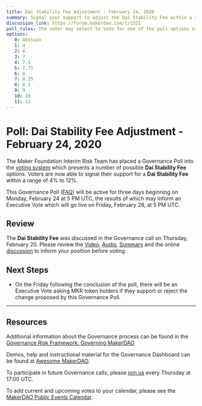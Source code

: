 ```yaml
---
title: Dai Stability Fee Adjustment - February 24, 2020
summary: Signal your support to adjust the Dai Stability Fee within a range of 4% to 12%
discussion_link: https://forum.makerdao.com/t/1321
poll_rules: The voter may select to vote for one of the poll options or they may elect to abstain from the poll entirely
options:
   0: Abstain
   1: 4
   2: 6
   3: 7
   4: 7.5
   5: 7.75
   6: 8
   7: 8.25
   8: 8.5
   9: 9
   10: 10
   11: 12
---
```

# Poll: Dai Stability Fee Adjustment - February 24, 2020

The Maker Foundation Interim Risk Team has placed a Governance Poll into the [voting system](https://vote.makerdao.com/polling) which presents a number of possible **Dai Stability Fee** options. Voters are now able to signal their support for a **Dai Stability Fee** within a range of 4% to 12%.

This Governance Poll ([FAQ](https://community-development.makerdao.com/makerdao-scd-faqs/scd-faqs/governance)) will be active for three days beginning on Monday, February 24 at 5 PM UTC, the results of which may inform an Executive Vote which will go live on Friday, February 28, at 5 PM UTC.

## Review

The **Dai Stability Fee** was discussed in the Governance call on Thursday, February 20. Please review the [Video](https://www.youtube.com/playlist?list=PLLzkWCj8ywWNq5-90-Id6VPSsrk4OWVan), [Audio](https://soundcloud.com/makerdao/sets/governance-and-risk), [Summary](https://community-development.makerdao.com/governance/governance-and-risk-meetings/summaries) and the online [discussion](https://forum.makerdao.com/c/governance) to inform your position before voting.

## Next Steps

* On the Friday following the conclusion of the poll, there will be an Executive Vote asking MKR token holders if they support or reject the change proposed by this Governance Poll.

---

## Resources

Additional information about the Governance process can be found in the [Governance Risk Framework: Governing MakerDAO](https://community-development.makerdao.com/governance/governance-risk-framework)

Demos, help and instructional material for the Governance Dashboard can be found at [Awesome MakerDAO](https://awesome.makerdao.com/#voting).

To participate in future Governance calls, please [join us](https://community-development.makerdao.com/governance/governance-and-risk-meetings) every Thursday at 17:00 UTC.

To add current and upcoming votes to your calendar, please see the [MakerDAO Public Events Calendar](https://calendar.google.com/calendar/embed?src=makerdao.com_3efhm2ghipksegl009ktniomdk%40group.calendar.google.com&ctz=America%2FLos_Angeles).
